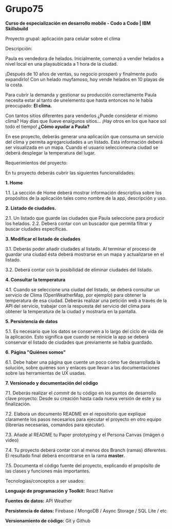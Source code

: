 # Grupo75

**Curso de especialización en desarrollo mobile - Codo a Codo | IBM Skillsbuild**

Proyecto grupal: aplicación para celular sobre el clima

Descripción:

Paula es vendedora de helados. Inicialmente, comenzó a vender helados a nivel local en una playaubicada a 1 hora de la ciudad.

¡Después de 10 años de ventas, su negocio prosperó y finalmente pudo expandirlo! Con un helado muyfamoso, hoy vende helados en 10 playas de la costa.

Para cubrir la demanda y gestionar su producción correctamente Paula necesita estar al tanto de unelemento que hasta entonces no le había preocupado: **El clima.**

Con tantos sitios diferentes para venderlos ¿Puede considerar el mismo clima? Hay días que llueve enalgunos sitios… ¡Hay otros en los que hace sol todo el tiempo! **¿Cómo ayudar a Paula?**

En ese proyecto, deberás generar una aplicación que consuma un servicio del clima y permita agregarciudades a un listado. Esta información deberá ser visualizada en un mapa. Cuando el usuario seleccioneuna ciudad se deberá desplegar la temperatura del lugar.

Requerimientos del proyecto:

En tu proyecto deberás cubrir las siguientes funcionalidades:

**1. Home**

1.1. La sección de Home deberá mostrar información descriptiva sobre los propósitos de la aplicación tales como nombre de la app, descripción y uso.

**2. Listado de ciudades.**

2.1. Un listado que guarde las ciudades que Paula seleccione para producir los helados. 2.2. Deberá contar con un buscador que permita filtrar y buscar ciudades específicas.

**3. Modificar el listado de ciudades**

3.1. Deberás poder añadir ciudades al listado. Al terminar el proceso de guardar una ciudad ésta deberá mostrarse en un mapa y actualizarse en el listado.

3.2. Deberá contar con la posibilidad de eliminar ciudades del listado.

**4. Consultar la temperatura**

4.1. Cuando se seleccione una ciudad del listado, se deberá consultar un servicio de Clima (OpenWeatherMap, por ejemplo) para obtener la temperatura de esa ciudad. Deberás realizar una petición web a través de la API del servicio, trabajar con la respuesta del servicio del clima para obtener la temperatura de la ciudad y mostrarla en la pantalla.

**5. Persistencia de datos**

5.1. Es necesario que los datos se conserven a lo largo del ciclo de vida de la aplicación. Esto significa que cuando se reinicie la app se deberá conservar el listado de ciudades que previamente se había guardado.

**6.**  **Página &quot;Quiénes somos&quot;**

6.1. Debe haber una página que cuente un poco cómo fue desarrollada la solución, sobre quiénes son y enlaces que llevan a las documentaciones sobre las herramientas de UX usadas.

**7. Versionado y documentación del código**

7.1. Deberás realizar el _commit_ de tu código en los puntos de desarrollo clave proyecto: Desde su creación hasta cada nueva versión de este y su finalización.

7.2. Elabora un documento README en el repositorio que explique claramente los pasos necesarios para ejecutar el proyecto en otro equipo (librerías necesarias, comandos para ejecutar).

7.3. Añade al README tu Paper prototyping y el Persona Canvas (imágen o video) 

7.4. Tu proyecto deberá contar con al menos dos Branch (ramas) diferentes. El resultado final deberá encontrarse en la rama **master.**

7.5. Documenta el código fuente del proyecto, explicando el propósito de las clases y funciones más importantes.

Tecnologías/conceptos a ser usados:

**Lenguaje de programación y Toolkit:** React Native

**Fuentes de datos:** API Weather

**Persistencia de datos:** Firebase / MongoDB / Async Storage / SQL Lite / etc

**Versionamiento de código:** Git y Github
